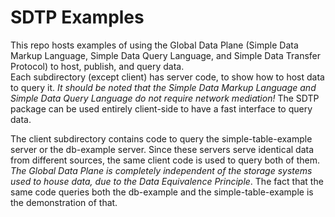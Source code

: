 # SDTP Examples
This repo hosts examples of using the Global Data Plane (Simple Data Markup Language, Simple Data Query Language, and Simple Data Transfer Protocol) to host, publish, and query data.  
Each subdirectory (except client) has server code, to show how to host data to query it.  _It should be noted that the Simple Data Markup Language and Simple Data Query Language do not require network mediation!_ The SDTP package can be used entirely client-side to have a fast interface to query data.

The client subdirectory contains code to query the simple-table-example server or the db-example server.  Since these servers serve identical data from different sources, the same client code is used to query both of them. _The Global Data Plane is completely independent of the storage systems used to house data, due to the *Data Equivalence Principle*_.  The fact that the same code queries both the db-example and the simple-table-example is the demonstration of that.


